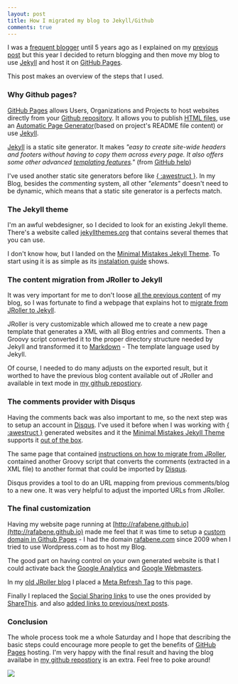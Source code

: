 ```yaml
---
layout: post
title: How I migrated my blog to Jekyll/Github
comments: true
---
```


I was a [frequent blogger](/posts/) until 5 years ago as I explained on my [previous post](http://rafabene.com/2015/09/28/5-years-in-1-post/) but this year I decided to return blogging and then move my blog to use [Jekyll](https://jekyllrb.com/) and host it on [GitHub Pages](https://pages.github.com/).

This post makes an overview of the steps that I used.

### Why Github pages?


[GitHub Pages](https://pages.github.com/) allows Users, Organizations and Projects to host websites directly from your [Github repository](https://github.com/rafabene/rafabene.github.io). It allows you to publish [HTML files](https://help.github.com/articles/creating-project-pages-manually/), use an [Automatic Page Generator](https://help.github.com/articles/creating-pages-with-the-automatic-generator/)(based on project's README file content) or use [Jekyll](https://help.github.com/articles/using-jekyll-with-pages/).

[Jekyll](https://help.github.com/articles/using-jekyll-with-pages/) is a static site generator. It makes *"easy to create site-wide headers and footers without having to copy them across every page. It also offers some other advanced [templating features](http://jekyllrb.com/docs/templates/)."* (from [GitHub help](https://help.github.com/articles/using-jekyll-with-pages/))

I've used another static site generators before like [{ :awestruct }](http://awestruct.org/). In my Blog, besides the *commenting* system, all other *"elements"* doesn't need to be dynamic, which means that a static site generator is a perfects match.

### The Jekyll theme

I'm an awful webdesigner, so I decided to look for an existing Jekyll theme. There's a website called [jekyllthemes.org](http://jekyllthemes.org/) that contains several themes that you can use.

I don't know how, but I landed on the [Minimal Mistakes Jekyll Theme](https://mademistakes.com/work/minimal-mistakes-jekyll-theme/). To start using it is as simple as its [instalation guide](https://mademistakes.com/work/minimal-mistakes-jekyll-theme/#installation) shows.

### The content migration from JRoller to Jekyll

It was very important for me to don't loose [all the previous content](/posts/) of my blog, so I was fortunate to find a webpage that explains hot to [migrate from JRoller to Jekyll](http://www.pongasoft.com/blog/yan/misc/2011/03/02/migrating-jroller-401-to-jekyll/).

JRoller is very customizable which allowed me to create a new page template that generates a XML with all Blog entries and comments. Then a Groovy script converted it to the proper directory structure needed by Jekyll and transformed it to [Markdown](https://daringfireball.net/projects/markdown/) - The template language used by Jekyll.

Of course, I needed to do many adjusts on the exported result, but it worthed to have the previous blog content available out of JRoller and available in text mode in [my github repostiory](https://github.com/rafabene/rafabene.github.io).

### The comments provider with Disqus

Having the comments back was also important to me, so the next step was to setup an account in [Disqus](https://disqus.com/). I've used it before when I was working with [{ :awestruct }](http://awestruct.org/) generated websites and it the [Minimal Mistakes Jekyll Theme](https://mademistakes.com/work/minimal-mistakes-jekyll-theme/) supports it [out of the box](https://en.wikipedia.org/wiki/Out_of_the_box_(feature)).

The same page that contained [instructions on how to migrate from JRoller](http://www.pongasoft.com/blog/yan/misc/2011/03/02/migrating-jroller-401-to-jekyll/), contained another Groovy script that converts the comments (extracted in a XML file) to another format that could be imported by [Disqus](https://disqus.com/).

Disqus provides a tool to do an URL mapping from previous comments/blog to a new one. It was very helpful to adjust the imported URLs from JRoller.

### The final customization

Having my website page running at [http://rafabene.github.io](http://rafabene.github.io) made me feel that it was time to setup a [custom domain in Github Pages](https://help.github.com/articles/setting-up-a-custom-domain-with-github-pages/) - I had the domain  [rafabene.com](http://rafabene.com) since 2009 when I tried to use Wordpress.com as to host my Blog.

The good part on having control on your own generated website is that I could activate back the [Google Analytics](http://www.google.com/analytics/) and [Google Webmasters](https://www.google.com/webmasters/).

In my [old JRoller blog](http://www.jroller.com/rafaelbenevides/) I placed a [Meta Refresh Tag](http://webdesign.about.com/od/metataglibraries/a/aa080300a.htm) to this page.

Finally I replaced the [Social Sharing links](https://mmistakes.github.io/minimal-mistakes/theme-setup/#social-sharing-links) to use the ones provided by [ShareThis](http://www.sharethis.com/). and also [added links to previous/next posts](http://david.elbe.me/jekyll/2015/06/20/how-to-link-to-next-and-previous-post-with-jekyll.html).

### Conclusion

The whole process took me a whole Saturday and I hope that describing the basic steps could encourage more people to get the benefits of [GitHub Pages](https://pages.github.com/) hosting. I'm very happy with the final result and having the blog availabe in [my github repostiory](https://github.com/rafabene/rafabene.github.io) is an extra. Feel free to poke around!

![](http://www.ryadel.com/wp-content/uploads/2015/03/github-logo.png)
